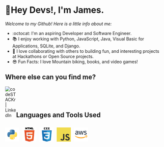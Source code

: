# :wave:**Hey Devs!, I'm James.**
*Welcome to my Github! Here is a little info about me:*

- :octocat: I'm an aspiring Developer and Software Engineer.
- :books:  I enjoy working with Python, JavaScript, Java, Visual Basic for Applications, SQLite, and Django.
- :blue_heart: I love collaborating with others to building fun, and interesting projects at Hackathons or Open Source projects.
- :sunglasses: Fun Facts: I love Mountain biking, books, and video games! 

## Where else can you find me?

[<img align="left" alt="codeSTACKr | LinkedIn" width="36px"  src="https://cdn2.iconfinder.com/data/icons/social-media-2285/512/1_Linkedin_unofficial_colored_svg-1024.png"/>](https://www.linkedin.com/in/james-higashiyama/)

<!-- [<img src="https://img.icons8.com/fl>uency/48/000000/youtube-play.png"/>](https://www.youtube.com/channel/) -->
<br>
<!-- ![alt text](placeholder for more stuff") -->
<br>
<!-- ![alt text](placeholder for more stuff") -->
<br>

## Languages and Tools Used

<img align="left" alt="Python" width="46px" style='padding: 10px 10px 0 0' src="https://raw.githubusercontent.com/github/explore/80688e429a7d4ef2fca1e82350fe8e3517d3494d/topics/python/python.png" />
<img align="left" alt="HTML5" width="46px" style='padding: 10px 10px 0 0' src="https://raw.githubusercontent.com/github/explore/80688e429a7d4ef2fca1e82350fe8e3517d3494d/topics/html/html.png" />
<img align="left" alt="CSS3" width="46px" style='padding: 10px 10px 0 0' src="https://raw.githubusercontent.com/github/explore/80688e429a7d4ef2fca1e82350fe8e3517d3494d/topics/css/css.png" />
<img align="left" alt="JavaScript" width="46px" style='padding: 10px 10px 0 0' src="https://raw.githubusercontent.com/github/explore/80688e429a7d4ef2fca1e82350fe8e3517d3494d/topics/javascript/javascript.png" />
<!-- <img align="left" alt="VSCode" width="46px" style='padding: 10px 10px 0 0' src="https://icons8.com/icon/0OQR1FYCuA9f/visual-studio-code-2019" />
<img align="left" alt="ReactJS" width="46px" style='padding: 10px 10px 0 0' src="https://icons8.com/icon/vgMoO3QkEnKf/visual-basic"/>
<img align="left" alt="ReactJS" width="46px" style='padding: 10px 10px 0 0' src="https://img.icons8.com/color/48/000000/angularjs.png"/>
<img align="left" alt="ReactJS" width="46px" style='padding: 10px 10px 0 0' src="https://img.icons8.com/color/48/000000/nodejs.png" /> -->

<img align="left" alt="AWS" width="46px" style='padding: 10px 10px 0 0' src="https://raw.githubusercontent.com/github/explore/80688e429a7d4ef2fca1e82350fe8e3517d3494d/topics/aws/aws.png" />



